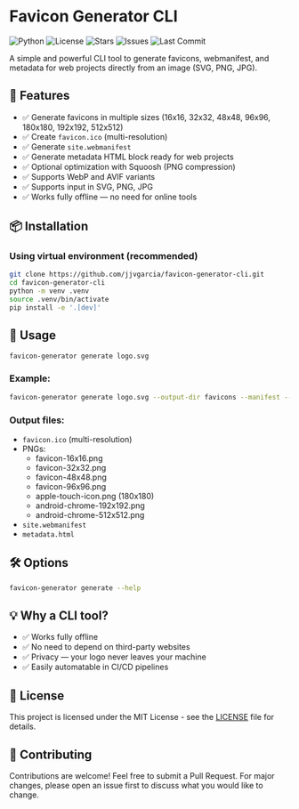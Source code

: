 # Favicon Generator CLI

![Python](https://img.shields.io/badge/python-3.8%2B-blue)
![License](https://img.shields.io/github/license/jjvgarcia/favicon-generator-cli)
![Stars](https://img.shields.io/github/stars/jjvgarcia/favicon-generator-cli?style=social)
![Issues](https://img.shields.io/github/issues/jjvgarcia/favicon-generator-cli)
![Last Commit](https://img.shields.io/github/last-commit/jjvgarcia/favicon-generator-cli)

A simple and powerful CLI tool to generate favicons, webmanifest, and metadata for web projects directly from an image (SVG, PNG, JPG).

## 🚀 Features

- ✅ Generate favicons in multiple sizes (16x16, 32x32, 48x48, 96x96, 180x180, 192x192, 512x512)
- ✅ Create `favicon.ico` (multi-resolution)
- ✅ Generate `site.webmanifest`
- ✅ Generate metadata HTML block ready for web projects
- ✅ Optional optimization with Squoosh (PNG compression)
- ✅ Supports WebP and AVIF variants
- ✅ Supports input in SVG, PNG, JPG
- ✅ Works fully offline — no need for online tools

## 📦 Installation

### Using virtual environment (recommended)

```bash
git clone https://github.com/jjvgarcia/favicon-generator-cli.git
cd favicon-generator-cli
python -m venv .venv
source .venv/bin/activate
pip install -e '.[dev]'
```

## 🎯 Usage

```bash
favicon-generator generate logo.svg
```

### Example:

```bash
favicon-generator generate logo.svg --output-dir favicons --manifest --optimize --webp --avif
```

### Output files:

* `favicon.ico` (multi-resolution)
* PNGs:
  * favicon-16x16.png
  * favicon-32x32.png
  * favicon-48x48.png
  * favicon-96x96.png
  * apple-touch-icon.png (180x180)
  * android-chrome-192x192.png
  * android-chrome-512x512.png
* `site.webmanifest`
* `metadata.html`

## 🛠️ Options

```bash
favicon-generator generate --help
```

## 💡 Why a CLI tool?

* ✅ Works fully offline
* ✅ No need to depend on third-party websites
* ✅ Privacy — your logo never leaves your machine
* ✅ Easily automatable in CI/CD pipelines

## 📝 License

This project is licensed under the MIT License - see the [LICENSE](LICENSE) file for details.

## 🤝 Contributing

Contributions are welcome! Feel free to submit a Pull Request. For major changes, please open an issue first to discuss what you would like to change.
